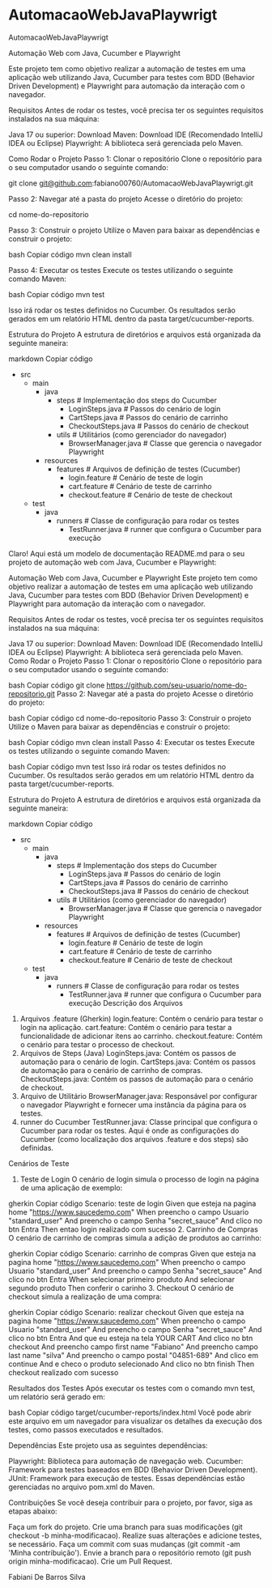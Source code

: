 # AutomacaoWebJavaPlaywrigt
AutomacaoWebJavaPlaywrigt

Automação Web com Java, Cucumber e Playwright

Este projeto tem como objetivo realizar a automação de testes em uma aplicação web utilizando Java, Cucumber para testes com BDD (Behavior Driven Development) e Playwright para automação da interação com o navegador.

Requisitos
Antes de rodar os testes, você precisa ter os seguintes requisitos instalados na sua máquina:

Java 17 ou superior: Download
Maven: Download
IDE (Recomendado IntelliJ IDEA ou Eclipse)
Playwright: A biblioteca será gerenciada pelo Maven.

Como Rodar o Projeto
Passo 1: Clonar o repositório
Clone o repositório para o seu computador usando o seguinte comando:

git clone git@github.com:fabiano00760/AutomacaoWebJavaPlaywrigt.git

Passo 2: Navegar até a pasta do projeto
Acesse o diretório do projeto:

cd nome-do-repositorio

Passo 3: Construir o projeto
Utilize o Maven para baixar as dependências e construir o projeto:

bash
Copiar código
mvn clean install

Passo 4: Executar os testes
Execute os testes utilizando o seguinte comando Maven:

bash
Copiar código
mvn test

Isso irá rodar os testes definidos no Cucumber. Os resultados serão gerados em um relatório HTML dentro da pasta target/cucumber-reports.

Estrutura do Projeto
A estrutura de diretórios e arquivos está organizada da seguinte maneira:

markdown
Copiar código
- src
  - main
    - java
      - steps                   # Implementação dos steps do Cucumber
        - LoginSteps.java        # Passos do cenário de login
        - CartSteps.java         # Passos do cenário de carrinho
        - CheckoutSteps.java     # Passos do cenário de checkout
      - utils                    # Utilitários (como gerenciador do navegador)
        - BrowserManager.java    # Classe que gerencia o navegador Playwright
    - resources
      - features                 # Arquivos de definição de testes (Cucumber)
        - login.feature          # Cenário de teste de login
        - cart.feature           # Cenário de teste de carrinho
        - checkout.feature       # Cenário de teste de checkout
  - test
    - java
      - runners                  # Classe de configuração para rodar os testes
        - TestRunner.java        # runner que configura o Cucumber para execução


Claro! Aqui está um modelo de documentação README.md para o seu projeto de automação web com Java, Cucumber e Playwright:

Automação Web com Java, Cucumber e Playwright
Este projeto tem como objetivo realizar a automação de testes em uma aplicação web utilizando Java, Cucumber para testes com BDD (Behavior Driven Development) e Playwright para automação da interação com o navegador.

Requisitos
Antes de rodar os testes, você precisa ter os seguintes requisitos instalados na sua máquina:

Java 17 ou superior: Download
Maven: Download
IDE (Recomendado IntelliJ IDEA ou Eclipse)
Playwright: A biblioteca será gerenciada pelo Maven.
Como Rodar o Projeto
Passo 1: Clonar o repositório
Clone o repositório para o seu computador usando o seguinte comando:

bash
Copiar código
git clone https://github.com/seu-usuario/nome-do-repositorio.git
Passo 2: Navegar até a pasta do projeto
Acesse o diretório do projeto:

bash
Copiar código
cd nome-do-repositorio
Passo 3: Construir o projeto
Utilize o Maven para baixar as dependências e construir o projeto:

bash
Copiar código
mvn clean install
Passo 4: Executar os testes
Execute os testes utilizando o seguinte comando Maven:

bash
Copiar código
mvn test
Isso irá rodar os testes definidos no Cucumber. Os resultados serão gerados em um relatório HTML dentro da pasta target/cucumber-reports.

Estrutura do Projeto
A estrutura de diretórios e arquivos está organizada da seguinte maneira:

markdown
Copiar código
- src
  - main
    - java
      - steps                   # Implementação dos steps do Cucumber
        - LoginSteps.java        # Passos do cenário de login
        - CartSteps.java         # Passos do cenário de carrinho
        - CheckoutSteps.java     # Passos do cenário de checkout
      - utils                    # Utilitários (como gerenciador do navegador)
        - BrowserManager.java    # Classe que gerencia o navegador Playwright
    - resources
      - features                 # Arquivos de definição de testes (Cucumber)
        - login.feature          # Cenário de teste de login
        - cart.feature           # Cenário de teste de carrinho
        - checkout.feature       # Cenário de teste de checkout
  - test
    - java
      - runners                  # Classe de configuração para rodar os testes
        - TestRunner.java        # runner que configura o Cucumber para execução
Descrição dos Arquivos
1. Arquivos .feature (Gherkin)
login.feature: Contém o cenário para testar o login na aplicação.
cart.feature: Contém o cenário para testar a funcionalidade de adicionar itens ao carrinho.
checkout.feature: Contém o cenário para testar o processo de checkout.
2. Arquivos de Steps (Java)
LoginSteps.java: Contém os passos de automação para o cenário de login.
CartSteps.java: Contém os passos de automação para o cenário de carrinho de compras.
CheckoutSteps.java: Contém os passos de automação para o cenário de checkout.
3. Arquivo de Utilitário
BrowserManager.java: Responsável por configurar o navegador Playwright e fornecer uma instância da página para os testes.
4. runner do Cucumber
TestRunner.java: Classe principal que configura o Cucumber para rodar os testes. Aqui é onde as configurações do Cucumber (como localização dos arquivos .feature e dos steps) são definidas.

Cenários de Teste
1. Teste de Login
O cenário de login simula o processo de login na página de uma aplicação de exemplo:

gherkin
Copiar código
Scenario: teste de login
  Given que esteja na pagina home "https://www.saucedemo.com"
  When preencho o campo Usuario "standard_user"
  And preencho o campo Senha "secret_sauce"
  And clico no btn Entra
  Then entao login realizado com sucesso
2. Carrinho de Compras
O cenário de carrinho de compras simula a adição de produtos ao carrinho:

gherkin
Copiar código
Scenario: carrinho de compras
  Given que esteja na pagina home "https://www.saucedemo.com"
  When preencho o campo Usuario "standard_user"
  And preencho o campo Senha "secret_sauce"
  And clico no btn Entra
  When selecionar primeiro produto
  And selecionar segundo produto
  Then conferir o carinho
3. Checkout
O cenário de checkout simula a realização de uma compra:

gherkin
Copiar código
Scenario: realizar checkout
  Given que esteja na pagina home "https://www.saucedemo.com"
  When preencho o campo Usuario "standard_user"
  And preencho o campo Senha "secret_sauce"
  And clico no btn Entra
  And que eu esteja na tela YOUR CART
  And clico no btn checkout
  And preencho campo first name "Fabiano"
  And preencho campo last name "silva"
  And preencho o campo postal "04851-689"
  And clico em continue
  And e checo o produto selecionado
  And clico no btn finish
  Then checkout realizado com sucesso

  Resultados dos Testes
Após executar os testes com o comando mvn test, um relatório será gerado em:

bash
Copiar código
target/cucumber-reports/index.html
Você pode abrir este arquivo em um navegador para visualizar os detalhes da execução dos testes, como passos executados e resultados.

Dependências
Este projeto usa as seguintes dependências:

Playwright: Biblioteca para automação de navegação web.
Cucumber: Framework para testes baseados em BDD (Behavior Driven Development).
JUnit: Framework para execução de testes.
Essas dependências estão gerenciadas no arquivo pom.xml do Maven.

Contribuições
Se você deseja contribuir para o projeto, por favor, siga as etapas abaixo:

Faça um fork do projeto.
Crie uma branch para suas modificações (git checkout -b minha-modificacao).
Realize suas alterações e adicione testes, se necessário.
Faça um commit com suas mudanças (git commit -am 'Minha contribuição').
Envie a branch para o repositório remoto (git push origin minha-modificacao).
Crie um Pull Request.

Fabiani De Barros Silva 

